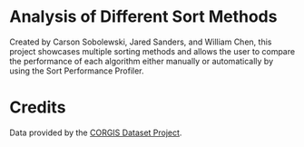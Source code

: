 # Analysis of Different Sort Methods

Created by Carson Sobolewski, Jared Sanders, and William Chen, this project showcases multiple sorting methods and allows the user to compare the performance of each algorithm either manually or automatically by using the Sort Performance Profiler.

# Credits

Data provided by the [CORGIS Dataset Project](https://think.cs.vt.edu/corgis/json/finance/).
